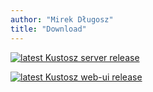 ```yaml
---
author: "Mirek Długosz"
title: "Download"
---
```


[![latest Kustosz server release](https://img.shields.io/github/v/release/KustoszApp/server?color=b5cab2&label=server&style=for-the-badge)](https://github.com/KustoszApp/server/)

[![latest Kustosz web-ui release](https://img.shields.io/github/v/release/KustoszApp/web-ui?color=b5cab2&label=web%20ui&style=for-the-badge)](https://github.com/KustoszApp/web-ui/)
